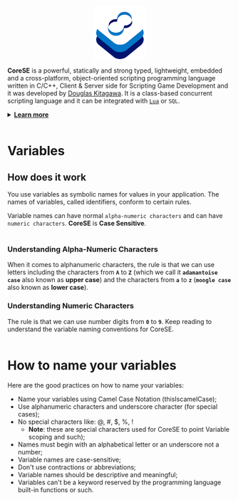 <p align="center" >
<img src="https://raw.githubusercontent.com/sdkitagawa/corese/master/assets/img/logo.png" height="120px" alt="CoreSE Programming Language logo with 3 squares stacked diagonally in a counterclockwise direction each in a different color. The first is in white, the second is in azure and the third in a dark blue tone almost turning purple. And at the top of the 3 stacked squares there is the logo of the CoreSE programming language (which is pronounced Direction Course and Bearing) which are two letters C facing each other forming an infinity symbol and making a course. Each letter C has two different colors. In the letter C on the left at the top we have the dark blue tone and the azure tone at the bottom, while in the letter C on the right we have the opposite." title="CoresE Programming Language">
</p>

**CoreSE** is a powerful, statically and strong typed, lightweight, embedded and a cross-platform, object-oriented scripting programming language written in C/C++, Client & Server side for Scripting Game Development and it was developed by [Douglas Kitagawa](https://github.com/sdkitagawa). It is a class-based concurrent scripting language and it can be integrated with [`Lua`](https://github.com/lua/lua) or `SQL`.

<details>
<summary id="learn_more"><b><a href="#learn_more">Learn more</b></a></summary>
<ul>
	<li><a href="./hello_world.md">Hello World</a></li>
	<li><a href="./variables.md">Variables</a></li>
	<li><a href="./prefix_operator.md">Prefix Operator</a></li>
	<li><a href="./declaring_variables.md">Declaring Variables</a></li>
	<li><a href="./variable_scope.md">Variable Scope</a></li>
	<li><a href="./global_prefix.md">Global Prefix</a></li>
	<li><a href="./ai_prefix.md">AI Prefix</a></li>
	<li><a href="./global_prefix_constants.md">Global Prefix Constants</a></li>
	<li><a href="./local_prefix_constants.md">Local Prefix Constants</a></li>
	<li><a href="./instance_prefix.md">Instance Prefix</a></li>
	<li><a href="./data_type_postfix.md">Data Type Postfix</a></li>
	<li><a href="./array_data_type.md">Array Data Type</a></li>
	<li><a href="./if_and_else_statement.md">If & Else Statement</a></li>
	<li><a href="./switch_and_case_statement.md">Switch & Case Statement</a></li>
	<li><a href="./while_statement.md">While Statement</a></li>
	<li><a href="./for_statement.md">For Statement</a></li>
	<li><a href="./do_statement.md">Do Statement</a></li>
	<li><a href="./freeloop_statement.md">Freeloop Statement</a></li>
	<li><a href="./function_declarations.md">Function Declarations</a></li>
</ul>
</details>
<br />

# Variables

## How does it work
You use variables as symbolic names for values in your application. The names of variables, called identifiers, conform to certain rules.

Variable names can have normal `alpha-numeric characters` and can have `numeric characters`. **CoreSE** is **Case Sensitive**.
<br />
<br />

### Understanding Alpha-Numeric Characters
When it comes to alphanumeric characters, the rule is that we can use letters including the characters from **`A`** to **`Z`** (which we call it **`adamantoise case`** also known as **upper case**) and the characters from **`a`** to **`z`** (**`moogle case`** also known as **lower case**).
<br />

### Understanding Numeric Characters
The rule is that we can use number digits from **`0`** to **`9`**. Keep reading to understand the variable naming conventions for CoreSE.
<br />
<br />

# How to name your variables
Here are the good practices on how to name your variables:
 - Name your variables using Camel Case Notation (thisIscamelCase);
 - Use alphanumeric characters and underscore character (for special cases);
 - No special characters like: @, #, $, %, !
   - **Note**: these are special characters used for CoreSE to point Variable scoping and such);
 - Names must begin with an alphabetical letter or an underscore not a number;
 - Variable names are case-sensitive;
 - Don't use contractions or abbreviations;
 - Variable names should be descriptive and meaningful;
 - Variables can't be a keyword reserved by the programming language built-in functions or such.